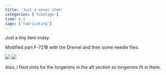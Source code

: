 ```yaml
---
title: 'Just a minor item'
categories: ['fuselage']
time: 0.5
tags: ['fabricating']
---
```


Just a tiny item today.

<!-- more -->

Modified part F-721B with the Dremel and then some needle files.

![](0-part-marked.jpeg)
![](1-part-modified.jpeg)

Also, I filed slots for the longerons in the aft section so longerons fit in them.
